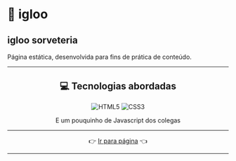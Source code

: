 # 🍨 igloo
## igloo sorveteria

Página estática, desenvolvida para fins de prática de conteúdo.

----

<div align="center">

## 💻 Tecnologias abordadas

![HTML5](https://img.shields.io/badge/html5-%23E34F26.svg?style=for-the-badge&logo=html5&logoColor=white) ![CSS3](https://img.shields.io/badge/css3-%231572B6.svg?style=for-the-badge&logo=css3&logoColor=white)

E um pouquinho de Javascript dos colegas

----

👉 [Ir para página](https://raimonesbarros.github.io/igloo/) 👈

----

</div>
